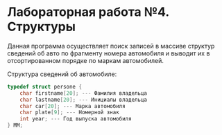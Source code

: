 # Лабораторная работа №4. Структуры
Данная программа осуществляет поиск записей в массиве структур сведений об авто по фрагменту номера автомобиля и выводит их в отсортированном порядке по маркам автомобилей.

Структура сведений об автомобиле:  
```c
typedef struct persone {
	char firstname[20]; --- Фамилия владельца
	char lastname[20]; --- Инициалы владельца
	char car[20]; --- Марка автомобиля
	char plate[9]; --- Номерной знак
	int year; --- Год выпуска автомобиля
} MM;
```